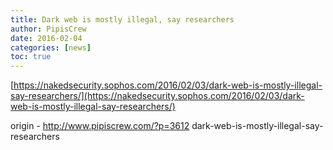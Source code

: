 ```yaml
---
title: Dark web is mostly illegal, say researchers
author: PipisCrew
date: 2016-02-04
categories: [news]
toc: true
---
```


[https://nakedsecurity.sophos.com/2016/02/03/dark-web-is-mostly-illegal-say-researchers/](https://nakedsecurity.sophos.com/2016/02/03/dark-web-is-mostly-illegal-say-researchers/)

origin - http://www.pipiscrew.com/?p=3612 dark-web-is-mostly-illegal-say-researchers